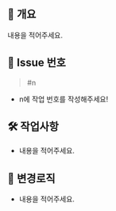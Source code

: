 ## 📒 개요

내용을 적어주세요.

## 📍 Issue 번호

> #n

- n에 작업 번호를 작성해주세요!

## 🛠️ 작업사항

- 내용을 적어주세요.

## 🧰 변경로직

- 내용을 적어주세요.
